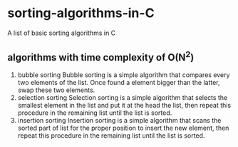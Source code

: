 # sorting-algorithms-in-C
A list of basic sorting algorithms in C

## algorithms with time complexity of O(N$^{2}$)
1. bubble sorting
Bubble sorting is a simple algorithm that compares every two elements of the list. Once found a element bigger than the latter, swap these two elements.
2. selection sorting
Selection sorting is a simple algorithm that selects the smallest element in the list and put it at the head the list, then repeat this procedure in the remaining list until the list is sorted.
3. insertion sorting
Insertion sorting is a simple algorithm that scans the sorted part of list for the proper position to insert the new element, then repeat this procedure in the remaining list until the list is sorted.

